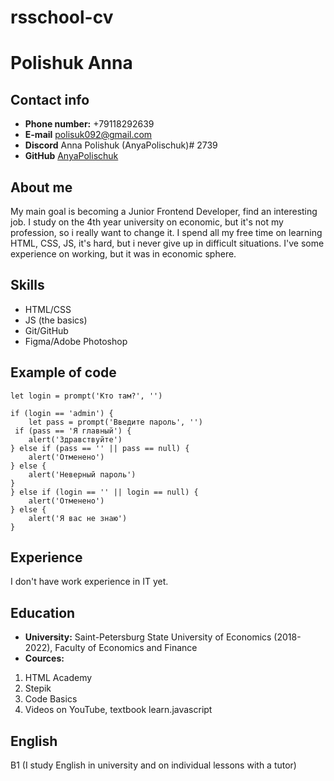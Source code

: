 # rsschool-cv

# Polishuk Anna

## Contact info

* **Phone number:** +79118292639
* **E-mail** polisuk092@gmail.com
* **Discord** Anna Polishuk (AnyaPolischuk)\# 2739
* **GitHub** [AnyaPolischuk](https://github.com/AnyaPolischuk)

## About me
My main goal is becoming a Junior Frontend Developer, find an interesting job. I study on the 4th year university on economic, but it's not my profession, so i really want to change it. I spend all my free time on learning HTML, CSS, JS, it's hard, but i never give up in difficult situations. I've some experience on working, but it was in economic sphere.

## Skills
* HTML/CSS
* JS (the basics)
* Git/GitHub
* Figma/Adobe Photoshop

## Example of code 

``` 
let login = prompt('Кто там?', '')

if (login == 'admin') {
    let pass = prompt('Введите пароль', '')
 if (pass == 'Я главный') {
    alert('Здравствуйте')
} else if (pass == '' || pass == null) {
    alert('Отменено')
} else {
    alert('Неверный пароль')
}
} else if (login == '' || login == null) {
    alert('Отменено') 
} else {
    alert('Я вас не знаю')
} 
```

## Experience
I don't have work experience in IT yet.

## Education
* **University:** Saint-Petersburg State University of Economics (2018-2022), Faculty of Economics and Finance
* **Cources:**  
1. HTML Academy
2. Stepik
3. Code Basics
4. Videos on YouTube, textbook learn.javascript

## English
B1 (I study English in university and on individual lessons with a tutor)